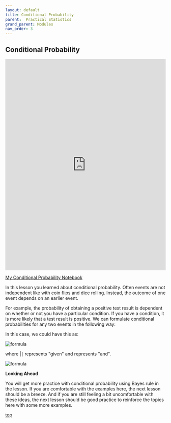 ```yaml
---
layout: default
title: Conditional Probability
parent:  Practical Statistics
grand_parent: Modules
nav_order: 3
---
```

## Conditional Probability

<iframe width="100%" height="664" src="https://www.youtube.com/embed/yepMH9VswI8" title="YouTube video player" frameborder="0" allow="accelerometer; autoplay; clipboard-write; encrypted-media; gyroscope; picture-in-picture" allowfullscreen></iframe>

[My Conditional Probability Notebook](https://nbviewer.jupyter.org/github/m-soro/Data_Analyst/blob/main/modules/practical_statistics/Conditional_Probability.ipynb)


In this lesson you learned about conditional probability. Often events are not independent like with coin flips and dice rolling. Instead, the outcome of one event depends on an earlier event.

For example, the probability of obtaining a positive test result is dependent on whether or not you have a particular condition. If you have a condition, it is more likely that a test result is positive. We can formulate conditional probabilities for any two events in the following way:

In this case, we could have this as:

![formula](/practical_statistics/001.png)

where |∣ represents "given" and  represents "and".

![formula](/practical_statistics/002.png)

**Looking Ahead**

You will get more practice with conditional probability using Bayes rule in the lesson. If you are comfortable with the examples here, the next lesson should be a breeze. And if you are still feeling a bit uncomfortable with these ideas, the next lesson should be good practice to reinforce the topics here with some more examples.

[top](#)
